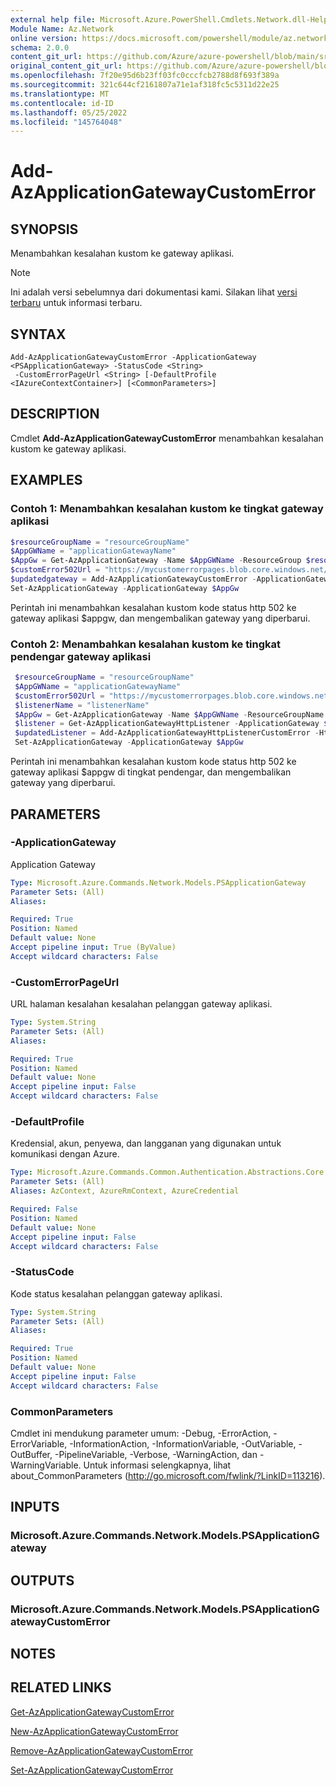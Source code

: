 ```yaml
---
external help file: Microsoft.Azure.PowerShell.Cmdlets.Network.dll-Help.xml
Module Name: Az.Network
online version: https://docs.microsoft.com/powershell/module/az.network/add-azapplicationgatewaycustomerror
schema: 2.0.0
content_git_url: https://github.com/Azure/azure-powershell/blob/main/src/Network/Network/help/Add-AzApplicationGatewayCustomError.md
original_content_git_url: https://github.com/Azure/azure-powershell/blob/main/src/Network/Network/help/Add-AzApplicationGatewayCustomError.md
ms.openlocfilehash: 7f20e95d6b23ff03fc0cccfcb2788d8f693f389a
ms.sourcegitcommit: 321c644cf2161807a71e1af318fc5c5311d22e25
ms.translationtype: MT
ms.contentlocale: id-ID
ms.lasthandoff: 05/25/2022
ms.locfileid: "145764048"
---
```

# Add-AzApplicationGatewayCustomError

## SYNOPSIS
Menambahkan kesalahan kustom ke gateway aplikasi.

> [!NOTE]
>Ini adalah versi sebelumnya dari dokumentasi kami. Silakan lihat [versi terbaru](/powershell/module/az.network/add-azapplicationgatewaycustomerror) untuk informasi terbaru.

## SYNTAX

```
Add-AzApplicationGatewayCustomError -ApplicationGateway <PSApplicationGateway> -StatusCode <String>
 -CustomErrorPageUrl <String> [-DefaultProfile <IAzureContextContainer>] [<CommonParameters>]
```

## DESCRIPTION
Cmdlet **Add-AzApplicationGatewayCustomError** menambahkan kesalahan kustom ke gateway aplikasi.

## EXAMPLES

### Contoh 1: Menambahkan kesalahan kustom ke tingkat gateway aplikasi
```powershell
$resourceGroupName = "resourceGroupName"
$AppGWName = "applicationGatewayName"
$AppGw = Get-AzApplicationGateway -Name $AppGWName -ResourceGroup $resourceGroupName
$customError502Url = "https://mycustomerrorpages.blob.core.windows.net/errorpages/502.htm"
$updatedgateway = Add-AzApplicationGatewayCustomError -ApplicationGateway $AppGw -StatusCode HttpStatus502 -CustomErrorPageUrl $customError502Url
Set-AzApplicationGateway -ApplicationGateway $AppGw
```

Perintah ini menambahkan kesalahan kustom kode status http 502 ke gateway aplikasi $appgw, dan mengembalikan gateway yang diperbarui.

### Contoh 2: Menambahkan kesalahan kustom ke tingkat pendengar gateway aplikasi
```powershell
 $resourceGroupName = "resourceGroupName"
 $AppGWName = "applicationGatewayName"
 $customError502Url = "https://mycustomerrorpages.blob.core.windows.net/errorpages/502.htm"
 $listenerName = "listenerName"
 $AppGw = Get-AzApplicationGateway -Name $AppGWName -ResourceGroupName $resourceGroupName
 $listener = Get-AzApplicationGatewayHttpListener -ApplicationGateway $AppGW -Name $listenerName
 $updatedListener = Add-AzApplicationGatewayHttpListenerCustomError -HttpListener $listener -StatusCode HttpStatus502 -CustomErrorPageUrl $customError502Url 
 Set-AzApplicationGateway -ApplicationGateway $AppGw
```

Perintah ini menambahkan kesalahan kustom kode status http 502 ke gateway aplikasi $appgw di tingkat pendengar, dan mengembalikan gateway yang diperbarui.

## PARAMETERS

### -ApplicationGateway
Application Gateway

```yaml
Type: Microsoft.Azure.Commands.Network.Models.PSApplicationGateway
Parameter Sets: (All)
Aliases:

Required: True
Position: Named
Default value: None
Accept pipeline input: True (ByValue)
Accept wildcard characters: False
```

### -CustomErrorPageUrl
URL halaman kesalahan kesalahan pelanggan gateway aplikasi.

```yaml
Type: System.String
Parameter Sets: (All)
Aliases:

Required: True
Position: Named
Default value: None
Accept pipeline input: False
Accept wildcard characters: False
```

### -DefaultProfile
Kredensial, akun, penyewa, dan langganan yang digunakan untuk komunikasi dengan Azure.

```yaml
Type: Microsoft.Azure.Commands.Common.Authentication.Abstractions.Core.IAzureContextContainer
Parameter Sets: (All)
Aliases: AzContext, AzureRmContext, AzureCredential

Required: False
Position: Named
Default value: None
Accept pipeline input: False
Accept wildcard characters: False
```

### -StatusCode
Kode status kesalahan pelanggan gateway aplikasi.

```yaml
Type: System.String
Parameter Sets: (All)
Aliases:

Required: True
Position: Named
Default value: None
Accept pipeline input: False
Accept wildcard characters: False
```

### CommonParameters
Cmdlet ini mendukung parameter umum: -Debug, -ErrorAction, -ErrorVariable, -InformationAction, -InformationVariable, -OutVariable, -OutBuffer, -PipelineVariable, -Verbose, -WarningAction, dan -WarningVariable. Untuk informasi selengkapnya, lihat about_CommonParameters (http://go.microsoft.com/fwlink/?LinkID=113216).

## INPUTS

### Microsoft.Azure.Commands.Network.Models.PSApplicationGateway

## OUTPUTS

### Microsoft.Azure.Commands.Network.Models.PSApplicationGatewayCustomError

## NOTES

## RELATED LINKS

[Get-AzApplicationGatewayCustomError](./Get-AzApplicationGatewayCustomError.md)

[New-AzApplicationGatewayCustomError](./New-AzApplicationGatewayCustomError.md)

[Remove-AzApplicationGatewayCustomError](./Remove-AzApplicationGatewayCustomError.md)

[Set-AzApplicationGatewayCustomError](./Set-AzApplicationGatewayCustomError.md)
